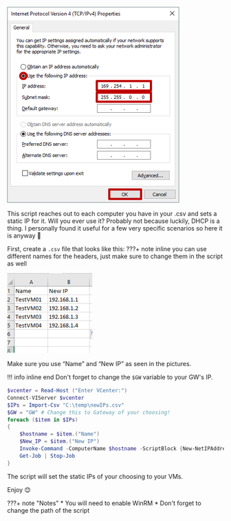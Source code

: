 ![](images/dhcp/dhcp1.png)

This script reaches out to each computer you have in your .csv and sets a static IP for it. Will you ever use it? Probably not because luckily, DHCP is a thing.
I personally found it useful for a few very specific scenarios so here it is anyway 🙂

First, create a `.csv` file that looks like this:
???+ note inline
    you can use different names for the headers, just make sure to change them in the script as well

![](images/dhcp/dhcp-excel.png)

Make sure you use “Name” and “New IP” as seen in the pictures.

!!! info inline end
        Don't forget to change the `$GW` variable to your GW's IP.
```powershell
$vcenter = Read-Host ("Enter VCenter:")
Connect-VIServer $vcenter
$IPs = Import-Csv "C:\temp\newIPs.csv"
$GW = "GW" # Change this to Gateway of your choosing!
foreach ($item in $IPs)
{
    $hostname = $item.("Name")
    $New_IP = $item.("New IP")
    Invoke-Command -ComputerName $hostname -ScriptBlock {New-NetIPAddress -IPAddress $using:New_IP -DefaultGateway $using:GW -PrefixLength 24 -InterfaceIndex (Get-NetAdapter).InterfaceIndex -AsJob}
    Get-Job | Stop-Job
}
```


The script will set the static IPs of your choosing to your VMs. 

Enjoy 😊

???+ note "Notes"
    * You will need to enable WinRM
    * Don't forget to change the path of the script
